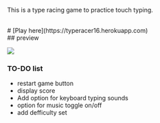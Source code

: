 
   This is a type racing game to practice touch typing. 

   
   <br>
# [Play here](https://typeracer16.herokuapp.com)
<br> 
## preview
<p>

<img src="https://user-images.githubusercontent.com/93136950/181100974-fc327d12-646f-41bc-9d03-912931c344d8.png" align="center">
<p>

### TO-DO list
- restart game button 
- display score
- Add option for keyboard typing sounds 
- option for music toggle on/off 
- add defficulty set 


